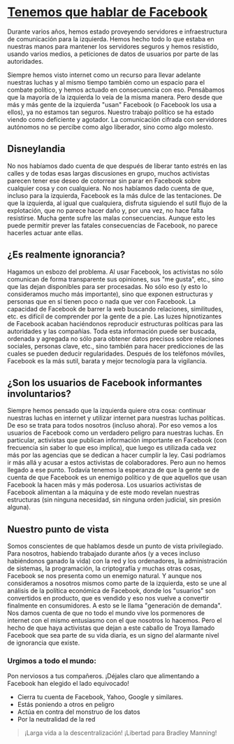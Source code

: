 # [Tenemos que hablar de Facebook](http://nadir.org/txt/Tenemos_que_hablar_de_Facebook.html)

Durante varios años, hemos estado proveyendo servidores e infraestructura de comunicación para la izquierda. Hemos hecho todo lo que estaba en nuestras manos para mantener los servidores seguros y hemos resistido, usando varios medios, a peticiones de datos de usuarios por parte de las autoridades.

Siempre hemos visto internet como un recurso para llevar adelante nuestras luchas y al mismo tiempo también como un espacio para el combate político, y hemos actuado en consecuencia con eso. Pensábamos que la mayoría de la izquierda lo veía de la misma manera. Pero desde que más y más gente de la izquierda "usan" Facebook (o Facebook los usa a ellos), ya no estamos tan seguros. Nuestro trabajo político se ha estado viendo como deficiente y agotador. La comunicación cifrada con servidores autónomos no se percibe como algo liberador, sino como algo molesto.

## Disneylandia

No nos habíamos dado cuenta de que después de liberar tanto estrés en las calles y de todas esas largas discusiones en grupo, muchos activistas parecen tener ese deseo de cotorrear sin parar en Facebook sobre cualquier cosa y con cualquiera. No nos habíamos dado cuenta de que, incluso para la izquierda, Facebook es la más dulce de las tentaciones. De que la izquierda, al igual que cualquiera, disfruta siguiendo el sutil flujo de la explotación, que no parece hacer daño y, por una vez, no hace falta resistirse. Mucha gente sufre las malas consecuencias. Aunque esto les puede permitir prever las fatales consecuencias de Facebook, no parece hacerles actuar ante ellas.

## ¿Es realmente ignorancia?

Hagamos un esbozo del problema. Al usar Facebook, los activistas no sólo comunican de forma transparente sus opiniones, sus "me gusta", etc., sino que las dejan disponibles para ser procesadas. No sólo eso (y esto lo consideramos mucho más importante), sino que exponen estructuras y personas que en sí tienen poco o nada que ver con Facebook. La capacidad de Facebook de barrer la web buscando relaciones, similitudes, etc. es difícil de comprender por la gente de a pie. Las luzes hipnotizantes de Facebook acaban haciéndonos reproducir estructuras políticas para las autoridades y las compañías. Toda esta información puede ser buscada, ordenada y agregada no sólo para obtener datos precisos sobre relaciones sociales, personas clave, etc., sino también para hacer predicciones de las cuales se pueden deducir regularidades. Después de los teléfonos móviles, Facebook es la más sutil, barata y mejor tecnología para la vigilancia.

## ¿Son los usuarios de Facebook informantes involuntarios?

Siempre hemos pensado que la izquierda quiere otra cosa: continuar nuestras luchas en internet y utilizar internet para nuestras luchas políticas. De eso se trata para todos nosotros (incluso ahora). Por eso vemos a los usuarios de Facebook como un verdadero peligro para nuestras luchas. En particular, activistas que publican información importante en Facebook (con frecuencia sin saber lo que eso implica), que luego es utilizada cada vez más por las agencias que se dedican a hacer cumplir la ley. Casi podríamos ir más allá y acusar a estos activistas de colaboradores. Pero aun no hemos llegado a ese punto. Todavía tenemos la esperanza de que la gente se de cuenta de que Facebook es un enemigo político y de que aquellos que usan Facebook la hacen más y más poderosa. Los usuarios activistas de Facebook alimentan a la máquina y de este modo revelan nuestras estructuras (sin ninguna necesidad, sin ninguna orden judicial, sin presión alguna).

## Nuestro punto de vista

Somos conscientes de que hablamos desde un punto de vista privilegiado. Para nosotros, habiendo trabajado durante años (y a veces incluso habiéndonos ganado la vida) con la red y los ordenadores, la administración de sistemas, la programación, la criptografía y muchas otras cosas, Facebook se nos presenta como un enemigo natural. Y aunque nos consideramos a nosotros mismos como parte de la izquierda, esto se une al análisis de la política económica de Facebook, donde los "usuarios" son convertidos en producto, que es vendido y eso nos vuelve a convertir finalmente en consumidores. A esto se le llama "generación de demanda". Nos damos cuenta de que no todo el mundo vive los pormenores de internet con el mismo entusiasmo con el que nosotros lo hacemos. Pero el hecho de que haya activistas que dejan a este caballo de Troya llamado Facebook que sea parte de su vida diaria, es un signo del alarmante nivel de ignorancia que existe.

### Urgimos a todo el mundo:

Pon nerviosos a tus compañeros. ¡Déjales claro que alimentando a Facebook han elegido el lado equivocado!
 
* Cierra tu cuenta de Facebook, Yahoo, Google y similares.
* Estás poniendo a otros en peligro
* Actúa en contra del monstruo de los datos
* Por la neutralidad de la red

> ¡Larga vida a la descentralización!
> ¡Libertad para Bradley Manning!

